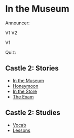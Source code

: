 # In the Museum 


Announcer:

V1
	V2

V1

Quiz: 

## Castle 2: Stories
* [In the Museum](https://github.com/EO4wellness/T-I-L/blob/main/polyglot/aleman/Castle-2/Story_In-the-Museum.md)
* [Honeymoon](https://github.com/EO4wellness/T-I-L/blob/main/polyglot/aleman/Castle-2/Story_Honeymoon.md)
* [In the Store](https://github.com/EO4wellness/T-I-L/blob/main/polyglot/aleman/Castle-2/Story_In-The-Store.md)
* [The Exam](https://github.com/EO4wellness/T-I-L/blob/main/polyglot/aleman/Castle-2/Story_The-Exam.md)

## Castle 2: Studies 
* [Vocab](https://github.com/EO4wellness/T-I-L/blob/main/polyglot/aleman/Castle-2/Vocab.md)
* [Lessons](https://github.com/EO4wellness/T-I-L/blob/main/polyglot/aleman/Castle-2/README.md)
